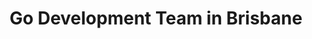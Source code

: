 ---
title: Go Development Team in Brisbane
permalink: /landings/locations/brisbane/developer/go
technology: Go
location: Brisbane
---